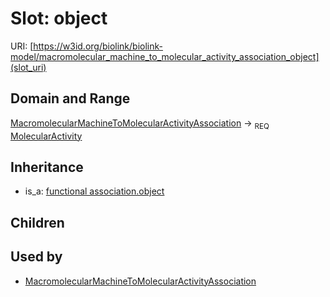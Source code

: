 # Slot: object




URI: [https://w3id.org/biolink/biolink-model/macromolecular_machine_to_molecular_activity_association_object](slot_uri)
## Domain and Range

[MacromolecularMachineToMolecularActivityAssociation](MacromolecularMachineToMolecularActivityAssociation.md) ->  <sub>REQ</sub> [MolecularActivity](MolecularActivity.md)
## Inheritance

 *  is_a: [functional association.object](functional_association_object.md)
## Children

## Used by

 * [MacromolecularMachineToMolecularActivityAssociation](MacromolecularMachineToMolecularActivityAssociation.md)
